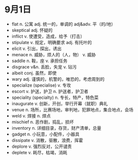 # 9月1日

- flat n. 公寓 adj. 统一的，单调的 adj&adv. 平（的/地）
- skeptical adj. 怀疑的
- inflict v. 使遭受，造成，给予（打击）
- stipulate v. 规定，明确要求 adj. 有托叶的
- elicit v. 引出，探出，诱出
- menace n. 威胁，烦人的（人，物） v. 威胁
- saddle n. 鞍，座 v. 承担任务
- disgrace v&n. 丢脸，失宠 v. 玷污
- albeit conj. 虽然，即使
- wary adj. 谨慎的，机警的，唯恐的，考虑周到的
- specialize (specialise) v. 专攻
- escort v. 护送，护卫 n. 护送者，护卫者
- speciality (specialty) n. 专长，特产，特色菜
- inaugurate v. 创新，开创，举行开幕（就职）典礼
- venue n. 场所，比赛场地，审判地，犯罪地点，集合地点，会场
- weld v. 焊接 n. 焊点
- mischief n. 恶作剧，捣乱，损坏
- inventory n. 详细目录，存货，财产清单，总量
- gadget n. 小玩意，小配件，小器具
- dissipate v. 消散，驱散，浪费，挥霍
- deplore v. 强烈反对，公开谴责
- deplete v. 耗尽，枯竭，消耗
